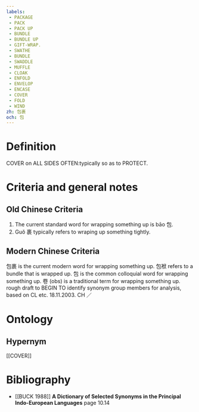 ```yaml
---
labels: 
 - PACKAGE
 - PACK
 - PACK UP
 - BUNDLE
 - BUNDLE UP
 - GIFT-WRAP.
 - SWATHE
 - BUNDLE
 - SWADDLE
 - MUFFLE
 - CLOAK
 - ENFOLD
 - ENVELOP
 - ENCASE
 - COVER
 - FOLD
 - WIND
zh: 包裹
och: 包
---
```


# Definition
COVER on ALL SIDES OFTEN:typically so as to PROTECT.
# Criteria and general notes
## Old Chinese Criteria
1. The current standard word for wrapping something up is bāo 包.
2. Guǒ 裹 typically refers to wraping up something tightly.
## Modern Chinese Criteria
包裹 is the current modern word for wrapping something up.
包袱 refers to a bundle that is wrapped up.
包 is the common colloquial word for wrapping something up.
卷 (obs) is a traditional term for wrapping something up.
rough draft to BEGIN TO identify synonym group members for analysis, based on CL etc. 18.11.2003. CH ／
# Ontology

## Hypernym
[[COVER]]
# Bibliography
- [[BUCK 1988]]
**A Dictionary of Selected Synonyms in the Principal Indo-European Languages** page 10.14
